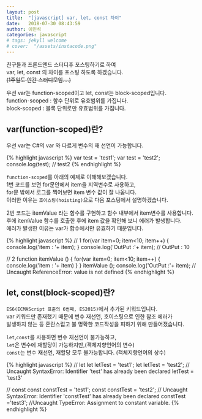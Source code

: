 ```yaml
---
layout: post
title:  "[javascript] var, let, const 차이"
date:   2018-07-30 08:43:59
author: 이민석
categories: javascript
# tags:	jekyll welcome
# cover:  "/assets/instacode.png"
---
```


친구들과 프론드엔드 스터디후 포스팅하기로 하여   
var, let, const 의 차이를 포스팅 하도록 하겠습니다.  
~~(1주일도 안간 스터디모임....)~~

우선 var는 function-scoped이고 let, const는 block-scoped입니다.  
function-scoped : 함수 단위로 유효범위를 가집니다.  
block-scoped : 블록 단위로만 유효범위를 가집니다.  

## var(function-scoped)란?
우선 var는 C#의 var 와 다르게 변수의 재 선언이 가능합니다.

{% highlight javascript %}
var test = 'test1';
var test = 'test2';
console.log(test); // test2
{% endhighlight %}  
  
`function-scoped`를 아래의 예제로 이해해보겠습니다.    
1번 코드를 보면 for문안에서 item을 지역변수로 사용하고,  
for문 밖에서 로그를 찍어보면 item 변수 값이 잘 나옵니다.  
이러한 이유는 `호이스팅(hoisting)`으로 다음 포스팅에서 설명하겠습니다.

2번 코드는 itemValue 라는 함수를 구현하고 함수 내부에서 item변수를 사용합니다.  
후에 itemValue 함수를 호출한 후에 item 값을 확인해 보니 에러가 발생합니다.  
에러가 발생한 이유는 var가 함수에서만 유효하기 때문입니다.  

{% highlight javascript %}
// 1
for(var item=0; item<10; item++) {
  console.log('item : '+ item);
}
console.log('OutPut :'+ item); // OutPut : 10

// 2
function itemValue () {
  for(var item=0; item<10; item++) {
    console.log('item : '+ item)
  }
}
itemValue ();
console.log('OutPut :'+ item); // Uncaught ReferenceError: value is not defined
{% endhighlight %}


<!-- ## 호이스팅(Hoisting)란?
변수 선언문 및 초기화시 해당 함수안에서 최상단으로 끌어올려지는 변수입니다.

{% highlight javascript %}
if(true){
  var name = 'minseok';
}
console.log('OutPut :'+ name); // OutPut : minseok
{% endhighlight %}
위 코드는 호이스팅에 의해 아래와 같이 바뀌게 됩니다.
{% highlight javascript %}
var name; // 선언
if(true){
  name = 'minseok'; // 할당
}
console.log('OutPut :'+ name); // OutPut : minseok
{% endhighlight %} -->

## let, const(block-scoped)란?
`ES6(ECMAScript 표준의 6번째, ES2015)`에서 추가된 키워드입니다.  
var 키워드만 존재했기 때문에 변수 재선언, 호이스팅으로 인한 참조 에러가   
발생하지 않는 등 혼란스럽고 불 명확한 코드작성을 피하기 위해 만들어졌습니다.  

`let`,`const`를 사용하면 변수 재선언이 불가능하고,  
`let`은 변수에 재할당이 가능하지만,(객체지향언어의 변수)  
`const`는 변수 재선언, 재할당 모두 불가능합니다. (객체지향언어의 상수)

{% highlight javascript %}
// let
let letTest = 'test1';
let letTest = 'test2'; // Uncaught SyntaxError: Identifier 'test' has already been declared
letTest = 'test3'

// const
const constTest = 'test1';
const constTest = 'test2'; // Uncaught SyntaxError: Identifier 'constTest' has already been declared
constTest ='test3'; //Uncaught TypeError: Assignment to constant variable.
{% endhighlight %}

